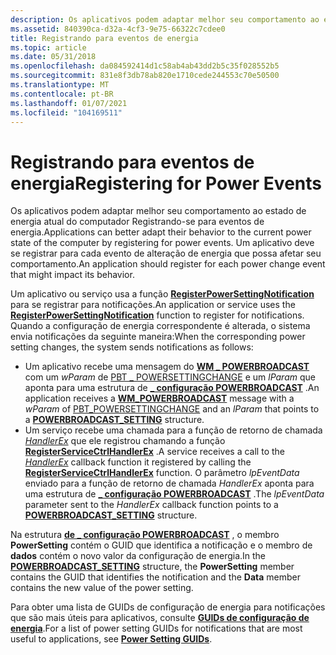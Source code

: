 ```yaml
---
description: Os aplicativos podem adaptar melhor seu comportamento ao estado de energia atual do computador Registrando-se para eventos de energia.
ms.assetid: 840390ca-d32a-4cf3-9e75-66322c7cdee0
title: Registrando para eventos de energia
ms.topic: article
ms.date: 05/31/2018
ms.openlocfilehash: da084592414d1c58ab4ab43dd2b5c35f028552b5
ms.sourcegitcommit: 831e8f3db78ab820e1710cede244553c70e50500
ms.translationtype: MT
ms.contentlocale: pt-BR
ms.lasthandoff: 01/07/2021
ms.locfileid: "104169511"
---
```

# <a name="registering-for-power-events"></a><span data-ttu-id="2e002-103">Registrando para eventos de energia</span><span class="sxs-lookup"><span data-stu-id="2e002-103">Registering for Power Events</span></span>

<span data-ttu-id="2e002-104">Os aplicativos podem adaptar melhor seu comportamento ao estado de energia atual do computador Registrando-se para eventos de energia.</span><span class="sxs-lookup"><span data-stu-id="2e002-104">Applications can better adapt their behavior to the current power state of the computer by registering for power events.</span></span> <span data-ttu-id="2e002-105">Um aplicativo deve se registrar para cada evento de alteração de energia que possa afetar seu comportamento.</span><span class="sxs-lookup"><span data-stu-id="2e002-105">An application should register for each power change event that might impact its behavior.</span></span>

<span data-ttu-id="2e002-106">Um aplicativo ou serviço usa a função [**RegisterPowerSettingNotification**](/windows/desktop/api/WinUser/nf-winuser-registerpowersettingnotification) para se registrar para notificações.</span><span class="sxs-lookup"><span data-stu-id="2e002-106">An application or service uses the [**RegisterPowerSettingNotification**](/windows/desktop/api/WinUser/nf-winuser-registerpowersettingnotification) function to register for notifications.</span></span> <span data-ttu-id="2e002-107">Quando a configuração de energia correspondente é alterada, o sistema envia notificações da seguinte maneira:</span><span class="sxs-lookup"><span data-stu-id="2e002-107">When the corresponding power setting changes, the system sends notifications as follows:</span></span>

-   <span data-ttu-id="2e002-108">Um aplicativo recebe uma mensagem do [**WM \_ POWERBROADCAST**](wm-powerbroadcast.md) com um *wParam* de [PBT \_ POWERSETTINGCHANGE](pbt-powersettingchange.md) e um *lParam* que aponta para uma estrutura de [**\_ configuração POWERBROADCAST**](/windows/desktop/api/WinUser/ns-winuser-powerbroadcast_setting) .</span><span class="sxs-lookup"><span data-stu-id="2e002-108">An application receives a [**WM\_POWERBROADCAST**](wm-powerbroadcast.md) message with a *wParam* of [PBT\_POWERSETTINGCHANGE](pbt-powersettingchange.md) and an *lParam* that points to a [**POWERBROADCAST\_SETTING**](/windows/desktop/api/WinUser/ns-winuser-powerbroadcast_setting) structure.</span></span>
-   <span data-ttu-id="2e002-109">Um serviço recebe uma chamada para a função de retorno de chamada [*HandlerEx*](/windows/desktop/api/winsvc/nc-winsvc-lphandler_function_ex) que ele registrou chamando a função [**RegisterServiceCtrlHandlerEx**](/windows/desktop/api/winsvc/nf-winsvc-registerservicectrlhandlerexa) .</span><span class="sxs-lookup"><span data-stu-id="2e002-109">A service receives a call to the [*HandlerEx*](/windows/desktop/api/winsvc/nc-winsvc-lphandler_function_ex) callback function it registered by calling the [**RegisterServiceCtrlHandlerEx**](/windows/desktop/api/winsvc/nf-winsvc-registerservicectrlhandlerexa) function.</span></span> <span data-ttu-id="2e002-110">O parâmetro *lpEventData* enviado para a função de retorno de chamada *HandlerEx* aponta para uma estrutura de [**\_ configuração POWERBROADCAST**](/windows/desktop/api/WinUser/ns-winuser-powerbroadcast_setting) .</span><span class="sxs-lookup"><span data-stu-id="2e002-110">The *lpEventData* parameter sent to the *HandlerEx* callback function points to a [**POWERBROADCAST\_SETTING**](/windows/desktop/api/WinUser/ns-winuser-powerbroadcast_setting) structure.</span></span>

<span data-ttu-id="2e002-111">Na estrutura [**de \_ configuração POWERBROADCAST**](/windows/desktop/api/WinUser/ns-winuser-powerbroadcast_setting) , o membro **PowerSetting** contém o GUID que identifica a notificação e o membro de **dados** contém o novo valor da configuração de energia.</span><span class="sxs-lookup"><span data-stu-id="2e002-111">In the [**POWERBROADCAST\_SETTING**](/windows/desktop/api/WinUser/ns-winuser-powerbroadcast_setting) structure, the **PowerSetting** member contains the GUID that identifies the notification and the **Data** member contains the new value of the power setting.</span></span>

<span data-ttu-id="2e002-112">Para obter uma lista de GUIDs de configuração de energia para notificações que são mais úteis para aplicativos, consulte [**GUIDs de configuração de energia**](power-setting-guids.md).</span><span class="sxs-lookup"><span data-stu-id="2e002-112">For a list of power setting GUIDs for notifications that are most useful to applications, see [**Power Setting GUIDs**](power-setting-guids.md).</span></span>

 

 
